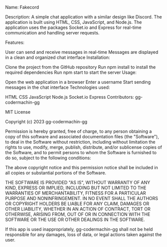 Name: Fakecord

Description: A simple chat application with a similar design like Discord. The application is built using HTML, CSS, JavaScript, and Node.js. The application uses the packages Socket.io and Express for real-time communication and handling server requests.

Features:

User can send and receive messages in real-time
Messages are displayed in a clean and organized chat interface
Installation:

Clone the project from the GitHub repository
Run npm install to install the required dependencies
Run npm start to start the server
Usage:

Open the web application in a browser
Enter a username
Start sending messages in the chat interface
Technologies used:

HTML
CSS
JavaScript
Node.js
Socket.io
Express
Contributors:
gg-codermachin-gg

MIT License

Copyright (c) 2023 gg-codermachin-gg

Permission is hereby granted, free of charge, to any person obtaining a copy of this software and associated documentation files (the "Software"), to deal in the Software without restriction, including without limitation the rights to use, modify, merge, publish, distribute, and/or sublicense copies of the Software, and to permit persons to whom the Software is furnished to do so, subject to the following conditions:

The above copyright notice and this permission notice shall be included in all copies or substantial portions of the Software.

THE SOFTWARE IS PROVIDED "AS IS", WITHOUT WARRANTY OF ANY KIND, EXPRESS OR IMPLIED, INCLUDING BUT NOT LIMITED TO THE WARRANTIES OF MERCHANTABILITY, FITNESS FOR A PARTICULAR PURPOSE AND NONINFRINGEMENT. IN NO EVENT SHALL THE AUTHORS OR COPYRIGHT HOLDERS BE LIABLE FOR ANY CLAIM, DAMAGES OR OTHER LIABILITY, WHETHER IN AN ACTION OF CONTRACT, TORT OR OTHERWISE, ARISING FROM, OUT OF OR IN CONNECTION WITH THE SOFTWARE OR THE USE OR OTHER DEALINGS IN THE SOFTWARE.


If this app is used inappropriately, gg-codermachin-gg shall not be held responsible for any damages, loss of data, or legal actions taken against the user.
